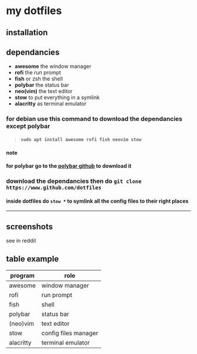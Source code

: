 # my dotfiles

## installation

## dependancies

* __awesome__ the window manager  
* __rofi__ the run prompt  
* __fish__ or zsh the shell  
* __polybar__ the status bar  
* __neo(vim)__ the text editor  
* __stow__ to put everything in a symlink
* __alacritty__ as terminal emulator

### for debian use this command to download the dependancies except polybar

> ####  `sudo apt install awesome rofi fish neovim stow`  

#### note

#### for polybar go to the **[polybar github][1]**  to download it

[1]: <https://github.com/polybar/polybar> "a nice bar"

### download the dependancies then do `git clone https://www.github.com/dotfiles`

#### inside dotfiles do `stow *` to symlink all the config files to their right places

***

## screenshots

see in reddit

## table example

| program | role                 |
|-------- |----------------------|
| awesome | window manager       |
|rofi     | run prompt           |
|fish     | shell                |
|polybar  | status bar           |
|(neo)vim | text editor          |
|stow     | config files manager |
|alacritty|terminal emulator     |
